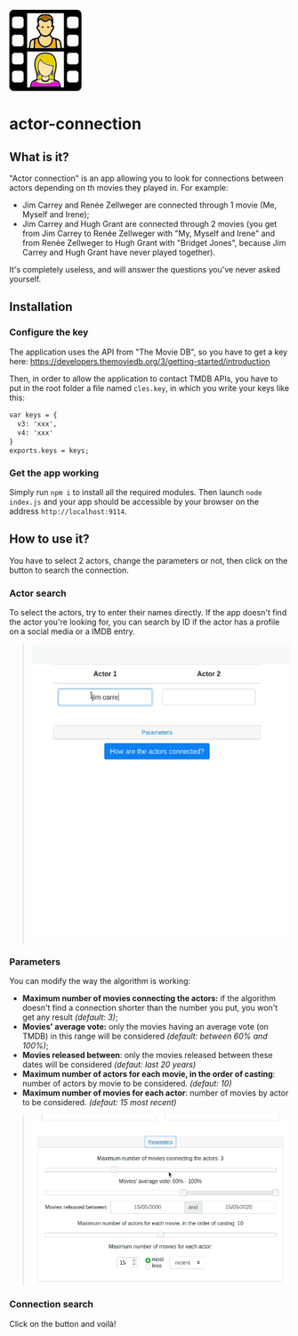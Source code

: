 ![Actor connection][logo]

# actor-connection

## What is it?

"Actor connection" is an app allowing you to look for connections between actors depending on th movies they played in. For example:

* Jim Carrey and Renée Zellweger are connected through 1 movie (Me, Myself and Irene);
* Jim Carrey and Hugh Grant are connected through 2 movies (you get from Jim Carrey to Renée Zellweger with "My, Myself and Irene" and from Renée Zellweger to Hugh Grant with "Bridget Jones", because Jim Carrey and Hugh Grant have never played together).

It's completely useless, and will answer the questions you've never asked yourself.

## Installation

### Configure the key

The application uses the API from "The Movie DB", so you have to get a key here: https://developers.themoviedb.org/3/getting-started/introduction

Then, in order to allow the application to contact TMDB APIs, you have to put in the root folder a file named `cles.key`, in which you write your keys like this:

```
var keys = {
  v3: 'xxx',
  v4: 'xxx'
}
exports.keys = keys;
```

### Get the app working

Simply run `npm i` to install all the required modules. Then launch `node index.js` and your app should be accessible by your browser on the address `http://localhost:9114`.

## How to use it?

You have to select 2 actors, change the parameters or not, then click on the button to search the connection.

### Actor search

To select the actors, try to enter their names directly. If the app doesn't find the actor you're looking for, you can search by ID if the actor has a profile on a social media or a IMDB entry.

> ![Actor selection][step01]

### Parameters

You can modify the way the algorithm is working:

* __Maximum number of movies connecting the actors:__ if the algorithm doesn't find a connection shorter than the number you put, you won't get any result _(default: 3)_;
* __Movies' average vote:__ only the movies having an average vote (on TMDB) in this range will be considered _(default: between 60% and 100%)_;
* __Movies released between__: only the movies released between these dates will be considered _(defaut: last 20 years)_
* __Maximum number of actors for each movie, in the order of casting__: number of actors by movie to be considered. _(defaut: 10)_
* __Maximum number of movies for each actor__: number of movies by actor to be considered. _(defaut: 15 most recent)_

> ![Parameters][step02]

### Connection search

Click on the button and voilà!

[logo]: ./static/images/logo_actor-connection_github.png "Actor connection"
[step01]: ./static/images/readme/step01-actor_selection.gif "Actor selection"
[step02]: ./static/images/readme/step02-parameters.gif "Parameters"
